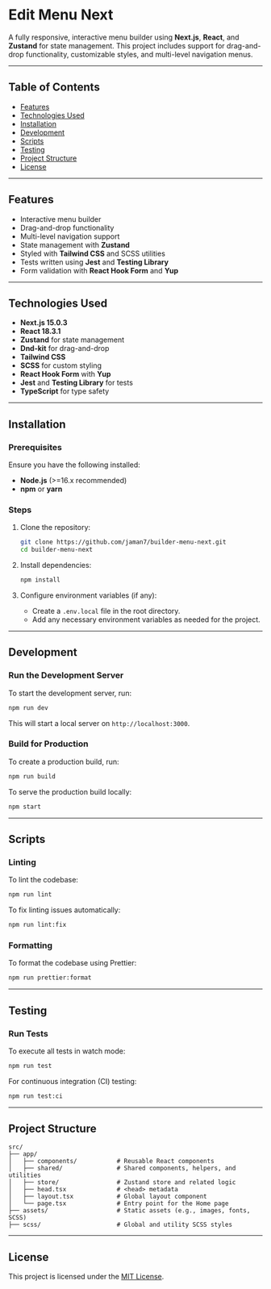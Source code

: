 # Edit Menu Next

A fully responsive, interactive menu builder using **Next.js**, **React**, and **Zustand** for state management. This project includes support for drag-and-drop functionality, customizable styles, and multi-level navigation menus.

---

## Table of Contents

- [Features](#features)
- [Technologies Used](#technologies-used)
- [Installation](#installation)
- [Development](#development)
- [Scripts](#scripts)
- [Testing](#testing)
- [Project Structure](#project-structure)
- [License](#license)

---

## Features

- Interactive menu builder
- Drag-and-drop functionality
- Multi-level navigation support
- State management with **Zustand**
- Styled with **Tailwind CSS** and SCSS utilities
- Tests written using **Jest** and **Testing Library**
- Form validation with **React Hook Form** and **Yup**

---

## Technologies Used

- **Next.js 15.0.3**
- **React 18.3.1**
- **Zustand** for state management
- **Dnd-kit** for drag-and-drop
- **Tailwind CSS**
- **SCSS** for custom styling
- **React Hook Form** with **Yup**
- **Jest** and **Testing Library** for tests
- **TypeScript** for type safety

---

## Installation

### Prerequisites

Ensure you have the following installed:

- **Node.js** (>=16.x recommended)
- **npm** or **yarn**

### Steps

1. Clone the repository:

   ```bash
   git clone https://github.com/jaman7/builder-menu-next.git
   cd builder-menu-next
   ```

2. Install dependencies:

   ```bash
   npm install
   ```

3. Configure environment variables (if any):
   - Create a `.env.local` file in the root directory.
   - Add any necessary environment variables as needed for the project.

---

## Development

### Run the Development Server

To start the development server, run:

```bash
npm run dev
```

This will start a local server on `http://localhost:3000`.

### Build for Production

To create a production build, run:

```bash
npm run build
```

To serve the production build locally:

```bash
npm start
```

---

## Scripts

### Linting

To lint the codebase:

```bash
npm run lint
```

To fix linting issues automatically:

```bash
npm run lint:fix
```

### Formatting

To format the codebase using Prettier:

```bash
npm run prettier:format
```

---

## Testing

### Run Tests

To execute all tests in watch mode:

```bash
npm run test
```

For continuous integration (CI) testing:

```bash
npm run test:ci
```

---

## Project Structure

```
src/
├── app/
│   ├── components/           # Reusable React components
│   ├── shared/               # Shared components, helpers, and utilities
│   ├── store/                # Zustand store and related logic
│   ├── head.tsx              # <head> metadata
│   ├── layout.tsx            # Global layout component
│   └── page.tsx              # Entry point for the Home page
├── assets/                   # Static assets (e.g., images, fonts, SCSS)
├── scss/                     # Global and utility SCSS styles
```

---

## License

This project is licensed under the [MIT License](LICENSE).
